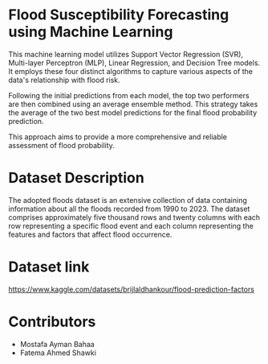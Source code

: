 # Flood Susceptibility Forecasting using Machine Learning
This machine learning model utilizes Support Vector Regression (SVR), Multi-layer Perceptron (MLP), Linear Regression, and Decision Tree models. It employs these four distinct algorithms to capture various aspects of the data's relationship with flood risk.

Following the initial predictions from each model, the top two performers are then combined using an average ensemble method. This strategy takes the average of the two best model predictions for the final flood probability prediction.

This approach aims to provide a more comprehensive and reliable assessment of flood probability.

# Dataset Description
The adopted floods dataset is an extensive collection of data containing information about all the floods recorded from 1990 to 2023. The dataset comprises approximately five thousand rows and twenty columns with each row representing a specific flood event and each column representing the features and factors that affect flood occurrence.

# Dataset link
https://www.kaggle.com/datasets/brijlaldhankour/flood-prediction-factors

# Contributors
- Mostafa Ayman Bahaa
- Fatema Ahmed Shawki
